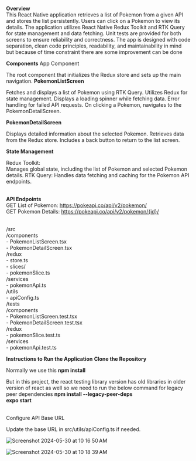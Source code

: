 
**Overview** <br />
This React Native application retrieves a list of Pokemon from a given API and stores the list persistently. Users can click on a Pokemon to view its details. The application utilizes React Native Redux Toolkit and RTK Query for state management and data fetching. Unit tests are provided for both screens to ensure reliability and correctness. The app is designed with code separation, clean code principles, readability, and maintainability in mind but because of time constraint there are some improvement can be done

**Components**
App Component <br />

The root component that initializes the Redux store and sets up the main navigation.
**PokemonListScreen** <br />

Fetches and displays a list of Pokemon using RTK Query.
Utilizes Redux for state management.
Displays a loading spinner while fetching data.
Error handling for failed API requests.
On clicking a Pokemon, navigates to the PokemonDetailScreen.

**PokemonDetailScreen** <br />

Displays detailed information about the selected Pokemon.
Retrieves data from the Redux store.
Includes a back button to return to the list screen.

**State Management** <br />

Redux Toolkit: <br/> Manages global state, including the list of Pokemon and selected Pokemon details.
RTK Query: Handles data fetching and caching for the Pokemon API endpoints.

<br /> **API Endpoints**
<br /> GET List of Pokemon: https://pokeapi.co/api/v2/pokemon/
<br /> GET Pokemon Details: https://pokeapi.co/api/v2/pokemon/{id}/


<br />/src
<br />  /components
<br />    - PokemonListScreen.tsx
<br />    - PokemonDetailScreen.tsx
<br />  /redux
<br />    - store.ts
<br />    - slices/
<br />      - pokemonSlice.ts
<br />  /services
 <br />   - pokemonApi.ts
<br />  /utils
<br />    - apiConfig.ts
<br /> /tests
<br />  /components
  <br />  - PokemonListScreen.test.tsx
  <br />  - PokemonDetailScreen.test.tsx
 <br /> /redux
  <br />  - pokemonSlice.test.ts
 <br /> /services
 <br />   - pokemonApi.test.ts


**Instructions to Run the Application**
**Clone the Repository** <br />

Normally we use this 
**npm install**

But in this project, the react testing library version has old libraries in older version of react as well so we need to run the below command for legacy peer dependencies
**npm install --legacy-peer-deps** <br />
**expo start**

<br />
Configure API Base URL <br />

Update the base URL in src/utils/apiConfig.ts if needed.



![Screenshot 2024-05-30 at 10 16 50 AM](https://github.com/balichowdry/pokemonApp/assets/3157273/9006f1ec-551a-4f90-9a81-61a5d4eb5d14)



![Screenshot 2024-05-30 at 10 18 39 AM](https://github.com/balichowdry/pokemonApp/assets/3157273/01af5305-07d5-4a2e-b7a4-7f697a1013c1)

